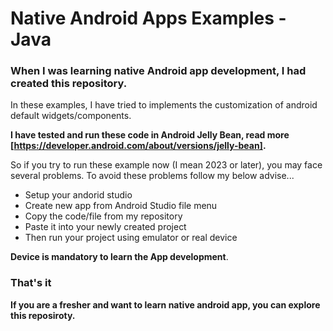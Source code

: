 Native Android Apps Examples - Java
===================================

### When I was learning native Android app development, I had created this repository.

In these examples, I have tried to implements the customization of android default widgets/components.

**I have tested and run these code in Android Jelly Bean, read more [https://developer.android.com/about/versions/jelly-bean].**

So if you try to run these example now (I mean 2023 or later), you may face several problems. To avoid these problems follow my below advise...

  - Setup your andorid studio
  - Create new app from Android Studio file menu
  - Copy the code/file from my repository
  - Paste it into your newly created project
  - Then run your project using emulator or real device


**Device is mandatory to learn the App development**. 

### That's it


**If you are a fresher and want to learn native android app, you can explore this reposiroty.**
